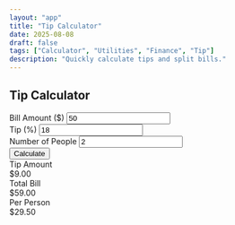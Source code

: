 ```yaml
---
layout: "app"
title: "Tip Calculator"
date: 2025-08-08
draft: false
tags: ["Calculator", "Utilities", "Finance", "Tip"]
description: "Quickly calculate tips and split bills."
---
```

<main class="min-vh-100 d-flex align-items-center justify-content-center">
  <div class="calc-wrap">
    <section class="card shadow-lg border-0 h-100">
      <div class="card-header bg-transparent">
        <h1 class="h4 mb-0 text-center">Tip Calculator</h1>
      </div>
      <div class="card-body">
        <div class="form-container">
          <div class="mb-3">
            <label for="bill" class="form-label">Bill Amount ($)</label>
            <input type="number" class="form-control" id="bill" value="50">
          </div>
          <div class="mb-3">
            <label for="tip" class="form-label">Tip (%)</label>
            <input type="number" class="form-control" id="tip" value="18">
          </div>
          <div class="mb-3">
            <label for="people" class="form-label">Number of People</label>
            <input type="number" class="form-control" id="people" value="2">
          </div>
          <div class="mb-3">
            <button id="calculate" class="btn btn-primary w-100">Calculate</button>
          </div>
        </div>
        <div class="results mt-4">
          <div class="result-card">
            <div class="result-label">Tip Amount</div>
            <div id="tip-amount" class="result-value">$9.00</div>
          </div>
          <div class="result-card">
            <div class="result-label">Total Bill</div>
            <div id="total-bill" class="result-value">$59.00</div>
          </div>
          <div class="result-card">
            <div class="result-label">Per Person</div>
            <div id="per-person" class="result-value">$29.50</div>
          </div>
        </div>
      </div>
    </section>
  </div>
</main>
